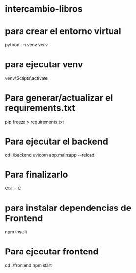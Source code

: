 # intercambio-libros

# para crear el entorno virtual
python -m venv venv

# para ejecutar venv
venv\Scripts\activate

# Para generar/actualizar el requirements.txt
pip freeze > requirements.txt

# Para ejecutar el backend
cd ./backend
uvicorn app.main:app --reload
# Para finalizarlo
Ctrl + C

# para instalar dependencias de Frontend
npm install
# Para ejecutar frontend
cd ./frontend
npm start

